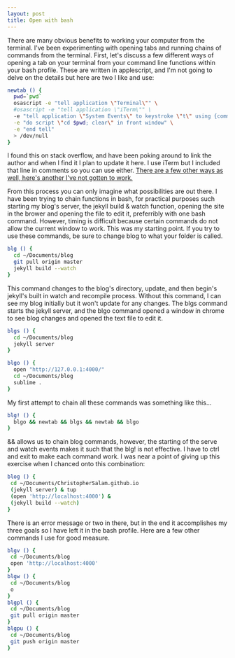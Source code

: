 ```yaml
---
layout: post
title: Open with bash
---
```


There are many obvious benefits to working your computer from the terminal. I've been experimenting with opening tabs and running chains of commands from the terminal. First, let's discuss a few different ways of opening a tab on your terminal from your command line functions within your bash profile. These are written in applescript, and I'm not going to delve on the details but here are two I like and use:

```bash
newtab () {
  pwd=`pwd`
  osascript -e "tell application \"Terminal\"" \
  #osascript -e "tell application \"iTerm\"" \
  -e "tell application \"System Events\" to keystroke \"t\" using {command down}" \
  -e "do script \"cd $pwd; clear\" in front window" \
  -e "end tell"
  > /dev/null
}
```
I found this on stack overflow, and have been poking around to link the author and when I find it I plan to update it here. 
I use iTerm but I included that line in comments so you can use either.
<a href="https://tomafro.net/2009/08/tip-open-new-tab-in-osx-terminal" >There are a few other ways as well, here's another I've not gotten to work.</a>

From this process you can only imagine what possibilities are out there. I have been trying to chain functions in bash, for practical purposes such starting my blog's server, the jekyll build & watch function, opening the site in the brower and opening the file to edit it, preferribly with one bash command. However, timing is difficult because certain commands do not allow the current window to work. This was my starting point.
If you try to use these commands, be sure to change blog to what your folder is called.

```bash
blg () {
  cd ~/Documents/blog
  git pull origin master
  jekyll build --watch
}
```

This command changes to the blog's directory, update, and then begin's jekyll's built in watch and recompile process. Without this command, I can see my blog initially but it won't update for any changes. The blgs command starts the jekyll server, and the blgo command opened a window in chrome to see blog changes and opened the text file to edit it.

```bash
blgs () {
  cd ~/Documents/blog
  jekyll server
}

blgo () {
  open "http://127.0.0.1:4000/"
  cd ~/Documents/blog
  sublime .
}
```
My first attempt to chain all these commands was something like this...

```bash
blg! () {
  blgo && newtab && blgs && newtab && blgo
}
```

&& allows us to chain blog commands, however, the starting of the serve and watch events makes it such that the blg! is not effective. I have to ctrl and exit to make each command work. I was near a point of giving up this exercise when I chanced onto this combination: 

 ```bash
blog () {
  cd ~/Documents/ChristopherSalam.github.io
  (jekyll server) & tup
  (open 'http://localhost:4000') &
  (jekyll build --watch) 
}
 ```
There is an error message or two in there, but in the end it accomplishes my three goals so I have left it in the bash profile.
Here are a few other commands I use for good measure.

 ```bash
blgv () {
  cd ~/Documents/blog
  open 'http://localhost:4000'
}
blgw () {
  cd ~/Documents/blog
  o
}
blgpl () {
  cd ~/Documents/blog
  git pull origin master
}
blgpu () {
  cd ~/Documents/blog
  git push origin master
}
```